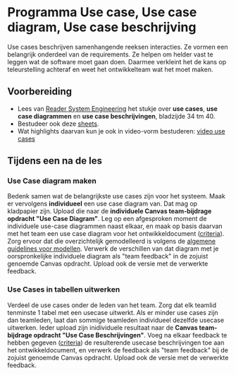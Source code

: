 # Programma Use case, Use case diagram, Use case beschrijving

Use cases beschrijven samenhangende reeksen interacties. Ze vormen een belangrijk onderdeel van de requirements. Ze helpen om helder vast te leggen wat de software moet gaan doen. Daarmee verkleint het de kans op teleurstelling achteraf en weet het ontwikkelteam wat het moet maken.

## Voorbereiding

- Lees van [Reader System Engineering](../../onderwijsmateriaal/readers/reader-system-engineering.pdf) het stukje over **use cases**, **use case diagrammen** en **use case beschrijvingen**, bladzijde 34 tm 40.
- Bestudeer ook deze [sheets](https://github.com/HU-TI-DEV/TI-S2/blob/main/hardware-interfacing/pdfs/sheets-use-cases.pdf).
- Wat highlights daarvan kun je ook in video-vorm bestuderen: [video use cases](https://www.youtube.com/watch?v=KOnqXexY-1A)

## Tijdens een na de les
### Use Case diagram maken
Bedenk samen wat de belangrijkste use cases zijn voor het systeem. Maak er vervolgens **individueel** een use case diagram van. Dat mag op kladpapier zijn. Upload die naar de **individuele Canvas team-bijdrage opdracht "Use Case Diagram"**. Leg op een afgesproken moment de individuele use-case diagrammen naast elkaar, en maak op basis daarvan met het team een use case diagram voor het ontwikkeldocument ([criteria](../../leerdoelen/portfolio-items/use-case-diagram.md)). 
Zorg ervoor dat die overzichtelijk gemodelleerd is volgens de [algemene guidelines voor modellen](../../software/modelleren/inlever-guideline-for-models.md). 
Verwerk de verschillen van dat diagram met je oorspronkelijke individuele diagram als "team feedback" in de zojuist genoemde Canvas opdracht. Upload ook de versie met de verwerkte feedback.
### Use Cases in tabellen uitwerken
Verdeel de use cases onder de leden van het team. Zorg dat elk teamlid tenminste 1 tabel met een usecase uitwerkt. Als er minder use cases zijn dan teamleden, laat dan sommige teamleden individueel dezelfde usecase uitwerken. Ieder upload zijn inidividuele resultaat naar de **Canvas team-bijdrage opdracht "Use Case Beschrijvingen"**. Voeg na elkaar feedback te hebben gegeven ([criteria](../../leerdoelen/portfolio-items/use-case-beschrijving.md)) de resulterende usecase beschrijvingen toe aan het ontwikkeldocument, en verwerk de feedback als "team feedback" bij de zojuist genoemde Canvas opdracht. Upload ook de versie met de verwerkte feedback.

